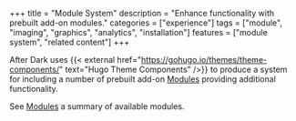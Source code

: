 +++
title = "Module System"
description = "Enhance functionality with prebuilt add-on modules."
categories = ["experience"]
tags = ["module", "imaging", "graphics", "analytics", "installation"]
features = ["module system", "related content"]
+++

After Dark uses {{< external href="https://gohugo.io/themes/theme-components/" text="Hugo Theme Components" />}} to produce a system for including a number of prebuilt add-on [Modules](/module) providing additional functionality.

See [Modules](/module) a summary of available modules.
